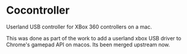 # Cocontroller

Userland USB controller for XBox 360 controllers on a mac.

This was done as part of the work to add a userland xbox USB driver to Chrome's gamepad API on macos. Its been merged upstream now.
